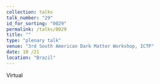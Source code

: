 ```yaml
---
collection: talks
talk_number: "29"
id_for_sorting: "0029"
permalink: /talks/0029
title: "" 
type: "plenary talk"
venue: "3rd South American Dark Matter Workshop, ICTP"
date: 10 /21
location: "Brazil"
---
```


Virtual
